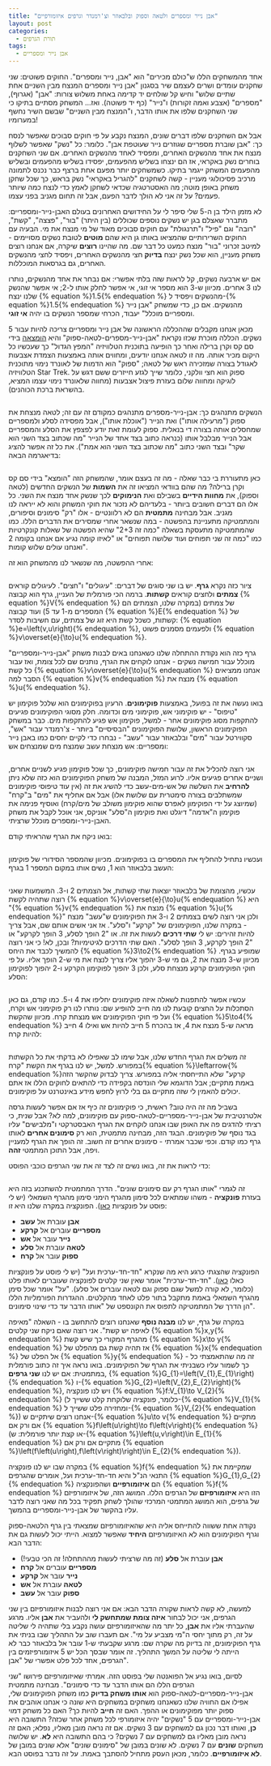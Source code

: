 ```yaml
---
title: "אבן נייר ומספרים ולטאה וספוק ובלבאוזר וצ'רמנדר וגרפים איזומורפיים"
layout: post
categories:
  - תורת הגרפים
tags:
  - אבן נייר ומספריים
---
```


אחד מהמשחקים הללו ש"כולם מכירים" הוא "אבן, נייר ומספרים". החוקים פשוטים: שני שחקנים עומדים ושרים לעצמם שיר בסגנון "אבן נייר ומספרים המנצח מבין השניים אחת שתיים שלוש" וחיש קל שולחים יד קדימה באחת משלוש צורות: "אבן" (אגרוף), "מספרים" (אצבע ואמה זקורות) ו"נייר" (כף יד פשוטה). ואז... המשחק מסתיים בתיקו כי שני השחקנים שלפו את אותו הדבר, ו"המנצח מבין השניים" שבשם השיר נחשף במערומיו!

אבל אם השחקנים שלפו דברים שונים, המנצח נקבע על פי חוקים סבוכים שאפשר לנסח כך: "אבן שוברת מספריים שגוזרים נייר שעוטפת אבן". כלומר: כל "נשק" שאפשר לשלוף מנצח את אחד מהנשקים האחרים, ומפסיד לאחד מהנשקים האחרים. אם שני השחקנים בוחרים נשק באקראי, אז הם ינצחו בשליש מהפעמים, יפסידו בשליש מהפעמים ובשליש מהפעמים המשחק ייגמר בתיקו. כשמשחקים יותר מפעם אחת ברצף כבר נכנס לתמונה מרכיב פסיכולוגי מעניין - קשה לשחקנים "להגריל באקראי" נשק בראש, כך שכל שחקן משחק באופן מוטה; מה האסטרטגיה שכדאי לשחקן לאמץ כדי לנצח כמה שיותר פעמים? על זה אני לא הולך לדבר הפעם, אבל זה תחום מגניב בפני עצמו.

לא מזמן הילד בן ה-5 שלי סיפר לי על החידושים האחרונים בעולם האבן-נייר-ומספריים: מתברר שאצלם בגן יש נשקים נוספים שכוללים (בין היתר) "בור", "פצצה", "קשת", "רובה" וגם "פיל" ו"תרנגולת" עם חוקים סבוכים מאוד של מי מנצח את מי. הבעיה עם החוקים השרירותיים שהמציאו באותו גן היא שהם <strong>מוטים</strong> לטובת נשקים מסויימים - למיטב זכרוני "בור" מנצח כמעט כל דבר שם. מה שהיינו <strong>רוצים</strong> שיקרה, אם אנחנו רוצים משחק מעניין, הוא שכל נשק ינצח <strong>בדיוק</strong> חצי מהנשקים האחרים, ויפסיד לחצי מהנשקים האחרים, גם בגרסאות המוכללות.

אם יש ארבעה נשקים, קל לראות שזה בלתי אפשרי: אם נבחר את אחד מהנשקים, נותרו לנו 3 אחרים. מכיוון ש-3 הוא מספר אי זוגי, אי אפשר לחלק אותו ל-2; אי אפשר שהנשק שלנו ינצח {% equation %}1.5{% endequation %} מהנשקים ויפסיד ל-{% equation %}1.5{% endequation %} מהנשקים. אם כן, כדי שמשחק "אבן נייר ומספריים מוכלל" יעבוד, הכרחי שמספר הנשקים בו יהיה <strong>אי זוגי</strong>.

מכאן אנחנו מקבלים שההכללה הראשונה של אבן נייר ומספריים צריכה להיות עבור 5 נשקים. הכללה מוכרת שכזו נקראת "אבן-נייר-מספרים-לטאה-ספוק" והיא <a href="http://www.samkass.com/theories/RPSSL.html">הומצאה</a> בידי סם קס וקרן ברילה ואחר כך הופיעה בתוכנית הטלוויזיה "המפץ הגדול" כך שעכשיו כל היקום מכיר אותה. מה זו לטאה אנחנו יודעים, ומחווים אותה באמצעות הצמדת אצבעות לאגודל בצורה שמזכירה ראש של לטאה; "ספוק" הוא הדמות של לאונרד נימוי מתוכנית הטלוויזיה Star Trek. ספוק הוא חצי וולקני, כלומר שייך לגזע חייזרים ששם דגש על לוגיקה ומחווה שלום בעזרת פיצול אצבעות (מחווה שלאונרד נימוי עצמו המציא, בהשראת ברכת הכוהנים).

<img src="{{site.baseurl}}{{site.post_images}}/2020/08/spock.jpg" alt=""/>

הנשקים מתנהגים כך: אבן-נייר-מספרים מתנהגים כמקודם זה עם זה; לטאה מנצחת את ספוק ("מרעילה אותו") ואת הנייר ("אוכלת אותו"), אבל מפסידה לסלע ולמספריים שמחסלים אותה בצורה די בנאלית. ספוק לעומת זאת יודע לפצפץ את הסלע והמספריים אבל הנייר מבלבל אותו (כנראה כתוב בצד אחד של הנייר "מה שכתוב בצד השני הוא שקר" ובצד השני כתוב "מה שכתוב בצד השני הוא אמת"). את כל זה אפשר להציג בדיאגרמה הבאה:

<img src="{{site.baseurl}}{{site.post_images}}/2020/08/rpsls.png" alt=""/>

כאן מתעוררת בי כבר שאלה - מה זה בעצם אומר, שהמשחק הזה "הומצא" בידי סם קס וקרן ברילה? מה שהם בוודאי המציאו זה את <strong>השמות</strong> של הנשקים החדשים (לטאה וספוק), את <strong>מחוות הידיים</strong> בשבילם ואת <strong>הנימוקים</strong> לכך שנשק אחד מנצח את השני. כל אלו הם דברים חשובים ביותר - בלעדיהם לא נזכור את חוקי המשחק והוא לא ייראה לנו מגניב. אבל מבחינה <strong>מתמטית</strong> הם לא רלוונטיים - אלו "רק" סימונים וסיפורים, והמתמטיקה מתעניינת בהפשטה - במה שנשאר אחרי שמסירים את הדברים הללו. כמו שהמתמטיקה מתעסקת בשאלה "כמה זה 2+3" שהיא הפשטה של שאלות קונקרטיות כמו "כמה זה שני תפוחים ועוד שלושה תפוחים" או "לאיזו קומה נגיע אם אנחנו בקומה 2 ואנחנו עולים שלוש קומות".

אחרי ההפשטה, מה שנשאר לנו מהמשחק הוא זה:

<img src="{{site.baseurl}}{{site.post_images}}/2020/08/RPS5_RAW.png" alt=""/>

ציור כזה נקרא <strong>גרף</strong>. יש בו שני סוגים של דברים: "עיגולים" ו"חצים". לעיגולים קוראים <strong>צמתים</strong> ולחצים קוראים <strong>קשתות</strong>. ברמה הכי פורמלית של העניין, גרף הוא קבוצה {% equation %}V{% endequation %} של צמתים (במקרה שלנו, הצמתים הם המספרים מ-1 עד 5) ועוד קבוצה {% equation %}E{% endequation %} של קשתות, כשכל קשת היא זוג של צמתים, עם חשיבות לסדר: {% equation %}e=\left(v,u\right){% endequation %}, ולפעמים מסמנים פשוט {% equation %}v\overset{e}{\to}u{% endequation %}.

גרף כזה הוא נקודת ההתחלה שלנו כשאנחנו באים לבנות משחק "אבן-נייר-ומספריים" מוכלל עבור חמישה נשקים - אנחנו לוקחים את הגרף, נותנים שם לכל צומת, ואז עבור כל קשת {% equation %}v\overset{e}{\to}u{% endequation %} אנחנו ממציאים הסבר למה {% equation %}v{% endequation %} מנצח את {% equation %}u{% endequation %}.

בואו נעשה את זה בפועל, באמצעות <strong>פוקימונים</strong>. הרעיון בפוקימונים הוא שלכל פוקימון יש "טיפוס" - יש פוקימוני אש, פוקימוני מים וכדומה. חלק מסוגי הפוקימונים פגיעים להתקפות מסוג פוקימונים אחר - למשל, פוקימון אש פגיע להתקפות מים. כבר במשחק הפוקימונים הראשון, שלושת הפוקימונים "הבסיסיים" ביותר - צ'רמנדר עבור "אש", סקווירטל עבור "מים" ובלבאוזר עבור "עשב" - נבחרו כדי לקיים יחסים כמו באבן נייר ומספריים: אש מנצחת עשב שמנצח מים שמנצחים אש:

<img src="{{site.baseurl}}{{site.post_images}}/2020/08/RPS-3Pokemon.png" alt=""/>

אני רוצה להכליל את זה עבור חמישה פוקימונים, כך שכל פוקימון פגיע לשניים אחרים, ושניים אחרים פגיעים אליו. לרוע המזל, המבנה של משחק הפוקימונים הוא כזה שלא ניתן <strong>להרחיב</strong> את השלשה של אש-מים-עשב כדי להשיג את זה (אין עוד טיפוסי פוקימונים שמשתלבים בצורה סימטרית עם שלושת אלו) אבל אם אחליף את "מים" ב"קרח" (שמיוצג על ידי הפוקימון לאפרס שהוא פוקימון משולב של מים/קרח) ואוסיף פנימה את פוקימון ה"אדמה" דיגלט ואת פוקימון ה"סלע" אוניקס, אני אוכל לקבל את משחק האבן-נייר-ומספרים מוכלל שרציתי.

בואו ניקח את הגרף שהראיתי קודם:

<img src="{{site.baseurl}}{{site.post_images}}/2020/08/RPS5_RAW.png" alt=""/>

ועכשיו נתחיל להחליף את המספרים בו בפוקימונים. מכיוון שהמספר הסידורי של פוקימון העשב בלבאוזר הוא 1, נשים אותו במקום המספר 1 בגרף:

<img src="{{site.baseurl}}{{site.post_images}}/2020/08/RPS-5Pokemon-1.png" alt=""/>

עכשיו, מהצומת של בלבאוזר יוצאות שתי קשתות, אל הצמתים 2 ו-3. המשמעות שאני רוצה שתהיה לקשת {% equation %}v\overset{e}{\to}u{% endequation %} היא "{% equation %}v{% endequation %} מנצח את {% equation %}u{% endequation %}" ולכן אני רוצה לשים בצמתים 2 ו-3 את הפוקימונים ש"עשב" מנצח - במקרה שלנו, הפוקימונים של "קרקע" ו"סלע". אז אני אשים אותם שם, אבל צריך להיות זהירים: יש לי <strong>שתי דרכים</strong> לעשות את זה. או "2 הופך לסלע, 3 הופך לקרקע" או "2 הופך לקרקע, 3 הופך לסלע". האם שתי הדרכים לגיטימיות? ובכן, לא! כי אני רוצה להמשיך לכבד את היחס {% equation %}3\to2{% endequation %} שמופיע בגרף. מכיוון ש-3 מנצח את 2, גם מי ש-3 יהפוך אליו צריך לנצח את מי ש-2 הופך אליו. על פי חוקי הפוקימונים קרקע מנצחת סלע, ולכן 3 יהפוך לפוקימון הקרקע ו-2 יהפוך לפוקימון הסלע:

<img src="{{site.baseurl}}{{site.post_images}}/2020/08/RPS-5Pokemon-2.png" alt=""/>

עכשיו אפשר להתפנות לשאלה איזה פוקימונים יחליפו את 4 ו-5. כמו קודם, גם כאן הסתכלות על החצים קובעת לנו מה חייב להופיע שם: נותרו לנו רק פוקימוני אש וקרח, ועל פי חוקי הפוקימונים אש מנצחת קרח. מכיוון שהקשת {% equation %}5\to4{% endequation %} מראה ש-5 מנצח את 4, אז בהכרח 5 חייב להיות אש ואילו 4 חייב להיות קרח:

<img src="{{site.baseurl}}{{site.post_images}}/2020/08/RPS-5Pokemon-3.png" alt=""/>

זה משלים את הגרף החדש שלנו, אבל שימו לב שאפילו לא בדקתי את כל הקשתות במפורש. למשל, יש לנו בגרף את הקשת "קרח{% equation %}\leftarrow{% endequation %}קרקע" שלא התייחסתי אליה במפורש. צריך לבדוק שהקשר הזה באמת מתקיים; אבל הדוגמא שלי הונדסה בקפידה כדי להתאים לחוקים הללו אז אתם יכולים להאמין לי שזה מתקיים גם בלי לרוץ לחפש מידע באינטרנט על פוקימונים.

בשביל מה זה היה טוב? ראשית, כי פוקימונים זה כיף אז אם אפשר לעשות גרסה אלטרנטיבית של אבן-נייר-מספריים-לטאה-ספוק עם פוקימונים, למה לא? אבל שנית, כי רציתי להדגים פה את האופן שבו אנחנו לוקחים את הגרף האבסטרקטי ו"מלבישים" עליו בגד נוסף של פוקימונים. הבגד הזה, מבחינה מתמטית, הוא רק <strong>סימונים אחרים</strong> לאותו גרף כמו קודם. וכפי שכבר אמרתי - סימונים אחרים זה חשוב. זה הופך את הגרף למעניין ויפה, אבל התוכן המתמטי <strong>זהה</strong>.

כדי לראות את זה, בואו נשים זה לצד זה את שני הגרפים כוכבי הפוסט:

<img src="{{site.baseurl}}{{site.post_images}}/2020/08/RPS5-2-Variations.png" alt=""/>

זה לגמרי "אותו הגרף רק עם סימונים שונים". הדרך המתמטית להשתכנע בזה היא בעזרת <strong>פונקציה</strong> - משהו שמתאים לכל סימון מהגרף הימני סימון מהגרף השמאלי (יש לי פוסט על פונקציות <a href="https://gadial.net/2020/01/12/what_are_functions/">כאן</a>). הפונקציה במקרה שלנו היא זו:

<ul> <li><strong>אבן</strong> עוברת אל <strong>עשב</strong></li>


<li><strong>מספריים</strong> עוברים אל <strong>קרקע</strong></li>


<li><strong>נייר</strong> עובר אל <strong>אש</strong></li>


<li><strong>לטאה</strong> עוברת אל <strong>סלע</strong></li>


<li><strong>ספוק</strong> עובר אל <strong>קרח</strong></li>

</ul>

הפונקציה שהצגתי כרגע היא מה שנקרא "חד-חד-ערכית ועל" (יש לי פוסט על פונקציות כאלו <a href="https://gadial.net/2020/05/15/invertible_functions/">כאן</a>). "חד-חד-ערכית" אומר שאין שני קלטים לפונקציה שעוברים לאותו פלט (כלומר, לא קורה למשל שגם ספוק וגם לטאה עוברים אל סלע). "על" אומר שכל סימן מהגרף השמאלי באמת מתקבל בתור פלט לאחד מהקלטים. ההגדרות הפורמליות הללו הן הדרך של המתמטיקה לתפוס את הקונספט של "אותו הדבר עד כדי שינוי סימונים".

במקרה של גרף, יש לנו <strong>מבנה נוסף</strong> שאנחנו רוצים להתחשב בו - השאלה "מאיפה לאיפה יש קשת". אני רוצה שאם ניקח שני קלטים {% equation %}x,y{% endequation %} מהגרף המקורי כך שיש קשת {% equation %}x\to y{% endequation %} אז תהיה קשת גם מהפלט של {% equation %}x{% endequation %} אל הפלט של {% equation %}y{% endequation %} - זה מה שהתאמצתי כל כך לשמור עליו כשבניתי את הגרף של הפוקימונים. בואו נראה איך זה כתוב פורמלית במתמטית: אם יש לנו <strong>שני גרפים</strong>, {% equation %}G_{1}=\left(V_{1},E_{1}\right){% endequation %} ו-{% equation %}G_{2}=\left(V_{2},E_{2}\right){% endequation %}, ויש לנו פונקציה {% equation %}f:V_{1}\to V_{2}{% endequation %} (כלומר, פונקציה שלוקחת קלט ששייך ל-{% equation %}V_{1}{% endequation %} ומחזירה פלט ששייך ל-{% equation %}V_{2}{% endequation %}) אנחנו רוצים שיתקיים ש-{% equation %}u\to v{% endequation %} מתקיים אם ורק אם {% equation %}f\left(u\right)\to f\left(v\right){% endequation %} (או קצת יותר פורמלית: ש-{% equation %}\left(u,v\right)\in E_{1}{% endequation %} מתקיים אם ורק אם {% equation %}\left(f\left(u\right),f\left(v\right)\right)\in E_{2}{% endequation %}).

במקרה שבו יש לנו פונקציה {% equation %}f{% endequation %} שמקיימת את התנאי הנ"ל והיא חד-חד-ערכית ועל, אומרים שהגרפים {% equation %}G_{1},G_{2}{% endequation %} הם <strong>איזומורפיים</strong> ושהפונקציה {% equation %}f{% endequation %} הזו היא <strong>איזומורפיזם </strong>של הגרפים הללו. המושג הזה, של איזומורפיזם של גרפים, הוא המושג המתמטי המרכזי שהולך לשחק תפקיד בכל מה שאני רוצה לדבר עליו בהקשר של אבן-נייר-ומספריים בהמשך.

נקודה אחת ששווה להתייחס אליה היא שהאיזומורפיזם שמצאתי בין גרף הלטאה-ספוק וגרף הפוקימונים הוא לא האיזומורפיזם <strong>היחיד</strong> שאפשר למצוא. הייתי יכול לעשות גם את הדבר הבא:

<ul> <li><strong>אבן</strong> עוברת אל <strong>סלע</strong> (זה מה שרציתי לעשות מההתחלה! זה הכי טבעי!)</li>


<li><strong>מספריים</strong> עוברים אל <strong>קרח</strong></li>


<li><strong>נייר</strong> עובר אל <strong>קרקע</strong></li>


<li><strong>לטאה</strong> עוברת אל <strong>אש</strong></li>


<li><strong>ספוק</strong> עובר אל <strong>עשב</strong></li>

</ul>

למעשה, לא קשה לראות שקורה הדבר הבא: אם אני רוצה לבנות איזומורפיזם בין שני הגרפים, אני יכול לבחור <strong>איזה צומת שמתחשק לי</strong> ולהעביר את <strong>אבן</strong> אליו. מרגע שהעברתי אליו את <strong>אבן</strong>, כל יתר מה שהאיזומורפיזם עושה נקבע בלי שתהיה לי שליטה על זה, רק מתוך יחסי ה"מי מצביע על מי". אם תעברו שוב על התהליך שבו בניתי את גרף הפוקימונים, זה בדיוק מה שקרה שם: מרגע שקבעתי ש-1 עובר אל בלבאוזר כבר לא הייתה לי שליטה על המשך התהליך. זה אומר שבסך הכל יש 5 איזומורפיזמים בין הגרפים, אחד לכל פלט אפשרי של "אבן".

לסיום, בואו נגיע אל הפואנטה שלי בפוסט הזה. אמרתי שאיזומורפיזם פירושו "שני הגרפים הללו הם אותו הדבר עד כדי סימונים". מבחינה מתמטית אבן-נייר-מספריים-לטאה-ספוק הוא <strong>אותו משחק בדיוק</strong> כמו משחק הפוקימונים שלי, אפילו אם החוויה שלנו כשאנחנו משחקים במשחקים היא שונה כי אנחנו אוהבים את ספוק יותר מפוקימונים או ההפך. האם זה <strong>חייב</strong> להיות כך? האם כל משחק דמוי אבן-נייר-ומספריים עם 5 "נשקים" יהיה איזומורפי לכל משחק אחר שכזה? התשובה היא <strong>כן</strong>, ואותו דבר נכון גם למשחקים עם 3 נשקים. אם זה נראה מובן מאליו, נפלא; האם זה נראה מובן מאליו גם למשחקים עם 7 נשקים? כי בהם התשובה היא <strong>לא</strong>. יש שלושה משחקים <strong>שונים</strong> עם 7 נשקים. לא שונים במובן של "סימונים שונים" אלא שונים במובן של <strong>לא איזומורפיים</strong>. כלומר, מכאן העסק מתחיל להסתבך באמת. על זה נדבר בפוסט הבא. 